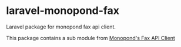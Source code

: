 # laravel-monopond-fax
Laravel package for monopond fax api client.

This package contains a sub module from [Monopond's Fax API Client](https://github.com/Monopond/fax-api-client-php)